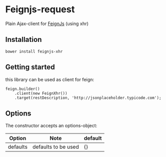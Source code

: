 # Feignjs-request
Plain Ajax-client for [FeignJs](https://github.com/feignjs/feignjs) (using xhr)


## Installation
```
bower install feignjs-xhr
```

## Getting started
this library can be used as client for feign:

```
feign.builder()
	.client(new FeignXhr())        
    .target(restDescription, 'http://jsonplaceholder.typicode.com');
```


## Options
The constructor accepts an options-object:

| Option | Note | default
|---|---|---|
| defaults | defaults to be used | {} |




